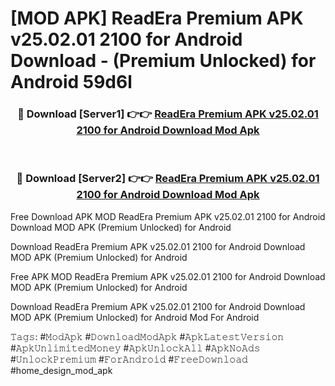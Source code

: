 # [MOD APK] ReadEra Premium APK v25.02.01 2100 for Android Download - (Premium Unlocked) for Android 59d6l



<div align="center">
<h3>🔴 Download [Server1] 👉👉 <a href="https://momento.my/?title=ReadEra_Premium_APK_v25.02.01_2100_for_Android_Download">ReadEra Premium APK v25.02.01 2100 for Android Download Mod Apk</a></h3><br>

<h3>🔴 Download [Server2] 👉👉 <a href="https://momento.my/?title=ReadEra_Premium_APK_v25.02.01_2100_for_Android_Download">ReadEra Premium APK v25.02.01 2100 for Android Download Mod Apk</a></h3>
</div>



Free Download APK MOD ReadEra Premium APK v25.02.01 2100 for Android Download MOD APK (Premium Unlocked) for Android

Download ReadEra Premium APK v25.02.01 2100 for Android Download MOD APK (Premium Unlocked) for Android

Free APK MOD ReadEra Premium APK v25.02.01 2100 for Android Download MOD APK (Premium Unlocked) for Android

Download ReadEra Premium APK v25.02.01 2100 for Android Download MOD APK (Premium Unlocked) for Android Mod For Android

𝚃𝚊𝚐𝚜: #𝙼𝚘𝚍𝙰𝚙𝚔 #𝙳𝚘𝚠𝚗𝚕𝚘𝚊𝚍𝙼𝚘𝚍𝙰𝚙𝚔 #𝙰𝚙𝚔𝙻𝚊𝚝𝚎𝚜𝚝𝚅𝚎𝚛𝚜𝚒𝚘𝚗 #𝙰𝚙𝚔𝚄𝚗𝚕𝚒𝚖𝚒𝚝𝚎𝚍𝙼𝚘𝚗𝚎𝚢 #𝙰𝚙𝚔𝚄𝚗𝚕𝚘𝚌𝚔𝙰𝚕𝚕 #𝙰𝚙𝚔𝙽𝚘𝙰𝚍𝚜 #𝚄𝚗𝚕𝚘𝚌𝚔𝙿𝚛𝚎𝚖𝚒𝚞𝚖 #𝙵𝚘𝚛𝙰𝚗𝚍𝚛𝚘𝚒𝚍 #𝙵𝚛𝚎𝚎𝙳𝚘𝚠𝚗𝚕𝚘𝚊𝚍 #home_design_mod_apk
